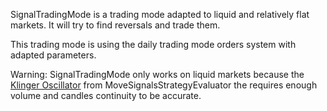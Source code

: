 SignalTradingMode is a trading mode adapted to liquid and relatively flat markets. 
It will try to find reversals and trade them.  

This trading mode is using the daily trading mode orders system with adapted parameters.

Warning: SignalTradingMode only works on liquid markets because the [Klinger Oscillator](https://www.investopedia.com/terms/k/klingeroscillator.asp) 
from MoveSignalsStrategyEvaluator the requires enough volume and candles continuity to be accurate.
